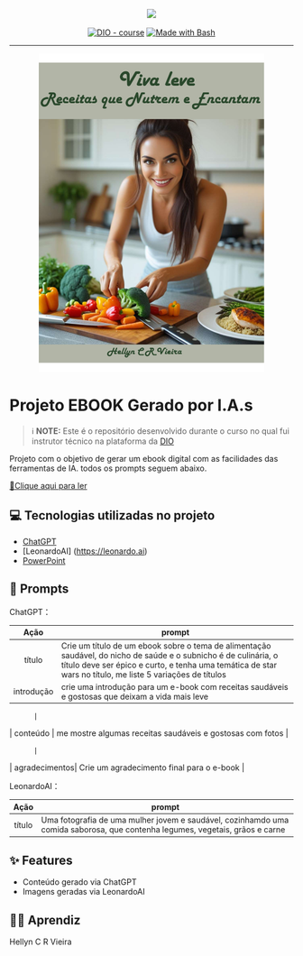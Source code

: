 <p align="center">
    <img width="100" src=".github/assets/banner.png">
</p>


<p align="center">
<a href="https://dio.me/"><img src="https://img.shields.io/badge/DIO-Course-28DA77?logo=youtube" alt="DIO - course"></a>
<a href="https://www.gnu.org/software/bash/" title="Go to Bash homepage"><img src="https://img.shields.io/badge/Prompt-Project-blue?logo=gnu-bash&amp;logoColor=white" alt="Made with Bash"></a></p>

-------


<p align="center">
<img 
    src= "https://github.com/HellynCRV/prompts-recipe-to-create-a-ebook/blob/608618225a765662bda2f0b7b656ba57481c69a2/capa%20ebook.pdf"
    width="400"  
/>
</p>

# Projeto EBOOK Gerado por I.A.s


 > ℹ️ **NOTE:** Este é o repositório desenvolvido durante o curso no qual fui instrutor técnico na plataforma da [DIO](https://dio.me)

Projeto com o objetivo de gerar um ebook digital com as facilidades das ferramentas de IA. todos os prompts
seguem abaixo.

<a href="https://github.com/HellynCRV/prompts-recipe-to-create-a-ebook/blob/608618225a765662bda2f0b7b656ba57481c69a2/E-book.pdf" title="View PDF now"> 📕Clique aqui para ler</a>

## 💻 Tecnologias utilizadas no projeto

- [ChatGPT](https://chat.openai.com/) 
- [LeonardoAI]
(https://leonardo.ai)
- [PowerPoint](https://www.microsoft.com/en/microsoft-365/powerpoint)

## 🧠 Prompts


ChatGPT：

|   Ação   | prompt                                                                                                                                                                                                                                                                         |
| :------: | ------------------------------------------------------------------------------------------------------------------------------------------------------------------------------------------------------------------------------------------------------------------------------ |
|  título  | Crie um título de um ebook sobre o tema de alimentação saudável, do nicho de saúde e o subnicho é de culinária, o título deve ser épico e curto, e tenha uma temática de star wars no título, me liste 5 variações de títulos                                                        |
| introdução | crie uma introdução para um e-book com receitas saudáveis e gostosas que deixam a vida mais leve |

          |
| conteúdo | me mostre algumas receitas saudáveis e gostosas com fotos |

          |
| agradecimentos| Crie um agradecimento final para o e-book |


LeonardoAI：

|  Ação  | prompt                                                                                 |
| :----: | -------------------------------------------------------------------------------------- |
| título |Uma fotografia de uma mulher jovem e saudável, cozinhamdo uma comida saborosa, que contenha legumes, vegetais, grãos e carne |

## ✨ Features

- Conteúdo gerado via ChatGPT
- Imagens geradas via LeonardoAI


## 👨‍💻 Aprendiz

Hellyn C R Vieira

